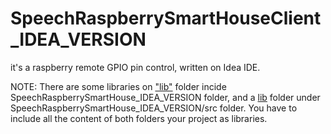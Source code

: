 # SpeechRaspberrySmartHouseClient_IDEA_VERSION

it's a raspberry remote GPIO pin control, written on Idea IDE.

NOTE: There are some libraries on ["lib"](https://github.com/tsoglani/SpeechRaspberrySmartHouseClient_IDEA_VERSION/tree/master/SpeechRaspberrySmartHouse_IDEA_VERSION/lib) folder incide SpeechRaspberrySmartHouse_IDEA_VERSION folder,
and a [lib](https://github.com/tsoglani/SpeechRaspberrySmartHouseClient_IDEA_VERSION/tree/master/SpeechRaspberrySmartHouse_IDEA_VERSION/src/libs) folder under SpeechRaspberrySmartHouse_IDEA_VERSION/src folder.
You have to include all the content of both folders your project as libraries.

